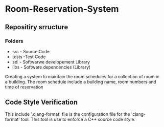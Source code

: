 # Room-Reservation-System

## Repositiry srructure 

### Folders 

* src     - Source Code
* tests   -Test Code
* sdl     - Softwarwe developement Library
* libs    - Software dependencies (Library)

Creating a system to maintain the room schedules for a collection of room in a building. The room schedule include a building name, room numbers and time of reservation 


## Code Style Verification 

This include '.clang-format' file is the configuration file for the 'clang-format' tool. This tool is use to enforce a C++ source code style. 
